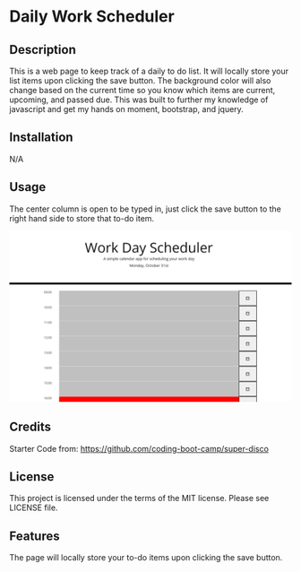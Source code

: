 # Daily Work Scheduler

## Description

This is a web page to keep track of a daily to do list. It will locally store your list items upon clicking the save button. The background color will also change based on the current time so you know which items are current, upcoming, and passed due. This was built to further my knowledge of javascript and get my hands on moment, bootstrap, and jquery. 

## Installation

N/A

## Usage

The center column is open to be typed in, just click the save button to the right hand side to store that to-do item.

![Web Page Screenshot](./assets/images/Screenshot%202022-10-31%20160917.png)

## Credits

Starter Code from: https://github.com/coding-boot-camp/super-disco

## License

This project is licensed under the terms of the MIT license. Please see LICENSE file.

## Features

The page will locally store your to-do items upon clicking the save button.

